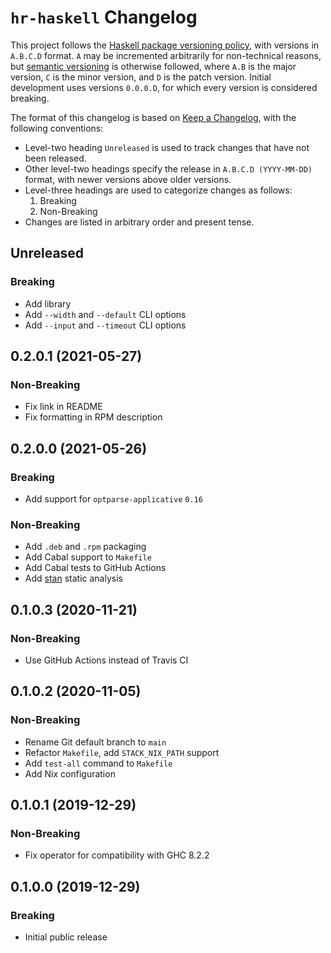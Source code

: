 # `hr-haskell` Changelog

This project follows the [Haskell package versioning policy][PVP], with
versions in `A.B.C.D` format.  `A` may be incremented arbitrarily for
non-technical reasons, but [semantic versioning][SemVer] is otherwise
followed, where `A.B` is the major version, `C` is the minor version, and `D`
is the patch version.  Initial development uses versions `0.0.0.D`, for which
every version is considered breaking.

[PVP]: <https://pvp.haskell.org/>
[SemVer]: <https://semver.org/>

The format of this changelog is based on [Keep a Changelog][KaC], with the
following conventions:

* Level-two heading `Unreleased` is used to track changes that have not been
  released.
* Other level-two headings specify the release in `A.B.C.D (YYYY-MM-DD)`
  format, with newer versions above older versions.
* Level-three headings are used to categorize changes as follows:
    1. Breaking
    2. Non-Breaking
* Changes are listed in arbitrary order and present tense.

[KaC]: <https://keepachangelog.com/en/1.0.0/>

## Unreleased

### Breaking

* Add library
* Add `--width` and `--default` CLI options
* Add `--input` and `--timeout` CLI options

## 0.2.0.1 (2021-05-27)

### Non-Breaking

* Fix link in README
* Fix formatting in RPM description

## 0.2.0.0 (2021-05-26)

### Breaking

* Add support for `optparse-applicative` `0.16`

### Non-Breaking

* Add `.deb` and `.rpm` packaging
* Add Cabal support to `Makefile`
* Add Cabal tests to GitHub Actions
* Add [stan](https://hackage.haskell.org/package/stan) static analysis

## 0.1.0.3 (2020-11-21)

### Non-Breaking

* Use GitHub Actions instead of Travis CI

## 0.1.0.2 (2020-11-05)

### Non-Breaking

* Rename Git default branch to `main`
* Refactor `Makefile`, add `STACK_NIX_PATH` support
* Add `test-all` command to `Makefile`
* Add Nix configuration

## 0.1.0.1 (2019-12-29)

### Non-Breaking

* Fix operator for compatibility with GHC 8.2.2

## 0.1.0.0 (2019-12-29)

### Breaking

* Initial public release
